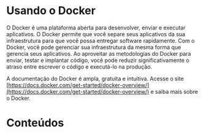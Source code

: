 # Usando o Docker
O Docker é uma plataforma aberta para desenvolver, enviar e executar aplicativos. O Docker permite que você separe seus aplicativos da sua infraestrutura para que você possa entregar software rapidamente. Com o Docker, você pode gerenciar sua infraestrutura da mesma forma que gerencia seus aplicativos. Ao aproveitar as metodologias do Docker para enviar, testar e implantar código, você pode reduzir significativamente o atraso entre escrever o código e executá-lo na produção.

A documentação do Docker é ampla, gratuita e intuitiva. Acesse o site [https://docs.docker.com/get-started/docker-overview/](https://docs.docker.com/get-started/docker-overview/) e saiba mais sobre o Docker.

# Conteúdos



